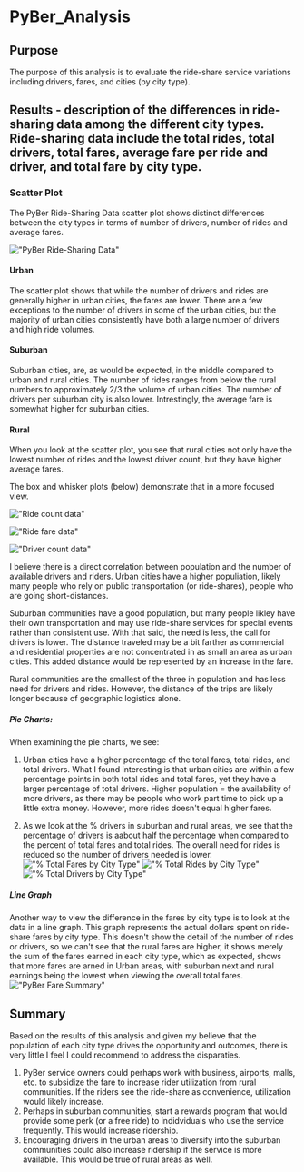 # PyBer_Analysis
## Purpose
The purpose of this analysis is to evaluate the ride-share service variations including drivers, fares, and cities (by city type).

## Results - description of the differences in ride-sharing data among the different city types.  Ride-sharing data include the total rides, total drivers, total fares, average fare per ride and driver, and total fare by city type.

### Scatter Plot
The PyBer Ride-Sharing Data scatter plot shows distinct differences between the city types in terms of number of drivers, number of rides and average fares.  

!["PyBer Ride-Sharing Data"](https://github.com/LauraZJ/PyBer_Analysis/blob/main/Analysis/Fig1.png)


#### Urban
The scatter plot shows that while the number of drivers and rides are generally higher in urban cities, the fares are lower. There are a few exceptions to the number of drivers in some of the urban cities, but the majority of urban cities consistently have both a large number of drivers and high ride volumes.

#### Suburban
Suburban cities, are, as would be expected, in the middle compared to urban and rural cities.  The number of rides ranges from below the rural numbers to approximately 2/3 the volume of urban cities.  The number of drivers per suburban city is also lower.  Intrestingly, the average fare is somewhat higher for suburban cities.  

#### Rural
When you look at the scatter plot, you see that rural cities not only have the lowest number of rides and the lowest driver count, but they have higher average fares.

The box and whisker plots (below) demonstrate that in a more focused view.  

!["Ride count data"](https://github.com/LauraZJ/PyBer_Analysis/blob/main/Analysis/Fig2.png)

!["Ride fare data"](https://github.com/LauraZJ/PyBer_Analysis/blob/main/Analysis/Fig3.png)

!["Driver count data"](https://github.com/LauraZJ/PyBer_Analysis/blob/main/Analysis/Fig4.png)


I believe there is a direct correlation between population and the number of available drivers and riders.  Urban cities have a higher populiation, likely many people who rely on public transportation (or ride-shares), people who are going short-distances.  

Suburban communities have a good population, but many people likley have their own transportation and may use ride-share services for special events rather than consistent use.  With that said, the need is less, the call for drivers is lower.  The distance traveled may be a bit farther as commercial and residential properties are not concentrated in as small an area as urban cities.  This added distance would be represented by an increase in the fare.

Rural communities are the smallest of the three in population and has less need for drivers and rides.  However, the distance of the trips are likely longer because of geographic logistics alone.  

##### Pie Charts:
When examining the pie charts, we see: 
1. Urban cities have a higher percentage of the total fares, total rides, and total drivers.  What I found interesting is that urban cities are within a few percentage points in both total rides and total fares, yet they have a larger percentage of total drivers.  Higher population = the availability of more drivers, as there may be people who work part time to pick up a little extra money. However, more rides doesn't equal higher fares. 

2. As we look at the % drivers in suburban and rural areas, we see that the percentage of drivers is aabout half the percentage when compared to the percent of total fares and total rides.  The overall need for rides is reduced so the number of drivers needed is lower.
!["% Total Fares by City Type"](https://github.com/LauraZJ/PyBer_Analysis/blob/main/Analysis/Fig5.png)
!["% Total Rides by City Type"](https://github.com/LauraZJ/PyBer_Analysis/blob/main/Analysis/Fig6.png)
!["% Total Drivers by City Type"](https://github.com/LauraZJ/PyBer_Analysis/blob/main/Analysis/Fig7.png)

##### Line Graph
Another way to view the difference in the fares by city type is to look at the data in a line graph.    This graph represents the actual dollars spent on ride-share fares by city type.  This doesn't show the detail of the number of rides or drivers, so we can't see that the rural fares are higher, it shows merely the sum of the fares earned in each city type, which as expected, shows that more fares are arned in Urban areas, with suburban next and rural earnings being the lowest when viewing the overall total fares.
!["PyBer Fare Summary"](https://github.com/LauraZJ/PyBer_Analysis/blob/main/Analysis/PyBer_fare_summary.png)

## Summary
Based on the results of this analysis and given my believe that the population of each city type drives the opportunity and outcomes, there is very little I feel I could recommend to address the disparaties.
1. PyBer service owners could perhaps work with business, airports, malls, etc. to subsidize the fare to increase rider utilization from rural communities.  If the riders see the ride-share as convenience, utilization would likely increase. 
2. Perhaps in suburban communities, start a rewards program that would provide some perk (or a free ride) to indidviduals who use the service frequently.  This would increase ridership.
3. Encouraging drivers in the urban areas to diversify into the suburban communities could also increase ridership if the service is more available.  This would be true of rural areas as well. 

